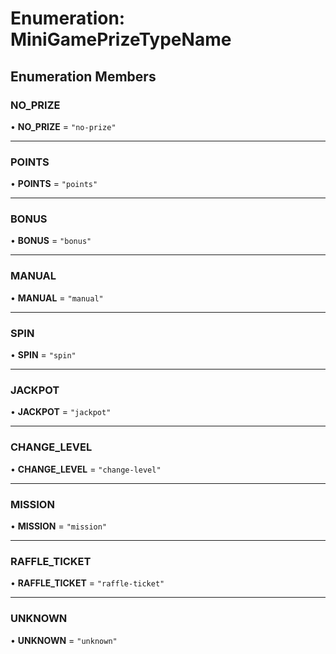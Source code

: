 # Enumeration: MiniGamePrizeTypeName

## Enumeration Members

### NO\_PRIZE

• **NO\_PRIZE** = ``"no-prize"``

___

### POINTS

• **POINTS** = ``"points"``

___

### BONUS

• **BONUS** = ``"bonus"``

___

### MANUAL

• **MANUAL** = ``"manual"``

___

### SPIN

• **SPIN** = ``"spin"``

___

### JACKPOT

• **JACKPOT** = ``"jackpot"``

___

### CHANGE\_LEVEL

• **CHANGE\_LEVEL** = ``"change-level"``

___

### MISSION

• **MISSION** = ``"mission"``

___

### RAFFLE\_TICKET

• **RAFFLE\_TICKET** = ``"raffle-ticket"``

___

### UNKNOWN

• **UNKNOWN** = ``"unknown"``
